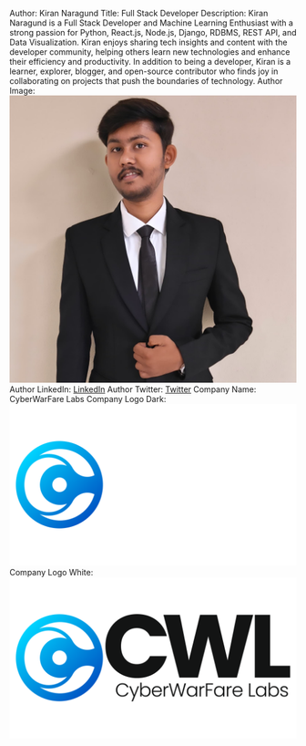 Author: Kiran Naragund
Title: Full Stack Developer
Description: Kiran Naragund is a Full Stack Developer and Machine Learning Enthusiast with a strong passion for Python, React.js, Node.js, Django, RDBMS, REST API, and Data Visualization. Kiran enjoys sharing tech insights and content with the developer community, helping others learn new technologies and enhance their efficiency and productivity. In addition to being a developer, Kiran is a learner, explorer, blogger, and open-source contributor who finds joy in collaborating on projects that push the boundaries of technology.
Author Image: ![kiran-naragund](./assets/kiran-naragund.jpg)
Author LinkedIn: [LinkedIn](https://www.linkedin.com/in/kiran-a-n)
Author Twitter: [Twitter](https://twitter.com/kiran__a__n)
Company Name: CyberWarFare Labs
Company Logo Dark: ![company-logo dark](./assets/kiran-naragund-company-dark.png)
Company Logo White: ![company-logo white](./assets/kiran-naragund-company-white.png)
